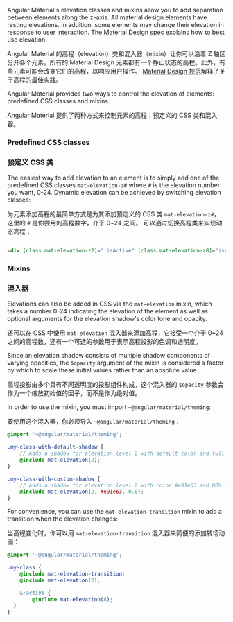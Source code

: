 Angular Material's elevation classes and mixins allow you to add separation between elements along the z-axis. All material design elements have resting elevations. In addition, some elements may change their elevation in response to user interaction. The
[Material Design spec](https://material.io/design/environment/elevation.html)
explains how to best use elevation.

Angular Material 的高程（elevation）类和混入器（mixin）让你可以沿着 Z 轴区分开各个元素。所有的 Material Design 元素都有一个静止状态的高程。此外，有些元素可能会改变它们的高程，以响应用户操作。
[Material Design 规范](https://material.io/design/environment/elevation.html)解释了关于高程的最佳实践。

Angular Material provides two ways to control the elevation of elements: predefined CSS classes and mixins.

Angular Material 提供了两种方式来控制元素的高程：预定义的 CSS 类和混入器。

### Predefined CSS classes

### 预定义 CSS 类

The easiest way to add elevation to an element is to simply add one of the predefined CSS classes
`mat-elevation-z#` where `#` is the elevation number you want, 0-24. Dynamic elevation can be achieved by switching elevation classes:

为元素添加高程的最简单方式是为其添加预定义的 CSS 类 `mat-elevation-z#`，这里的 `#` 是你要用的高程数字，介于 0~24 之间。 可以通过切换高程类来实现动态高程：

```html

<div [class.mat-elevation-z2]="!isActive" [class.mat-elevation-z8]="isActive"></div>
```

<!-- example(elevation-overview) -->

### Mixins

### 混入器

Elevations can also be added in CSS via the `mat-elevation` mixin, which takes a number 0-24 indicating the elevation of the element as well as optional arguments for the elevation shadow's color tone and opacity.

还可以在 CSS 中使用 `mat-elevation` 混入器来添加高程，它接受一个介于 0~24 之间的高程数，还有一个可选的参数用于表示高程投影的色调和透明度。

Since an elevation shadow consists of multiple shadow components of varying opacities, the
`$opacity` argument of the mixin is considered a factor by which to scale these initial values rather than an absolute value.

高程投影由多个具有不同透明度的投影组件构成，这个混入器的 `$opacity` 参数会作为一个缩放初始值的因子，而不是作为绝对值。

In order to use the mixin, you must import `~@angular/material/theming`:

要使用这个混入器，你必须导入 `~@angular/material/theming`：

```scss
@import '~@angular/material/theming';

.my-class-with-default-shadow {
    // Adds a shadow for elevation level 2 with default color and full opacity:
    @include mat-elevation(2);
}

.my-class-with-custom-shadow {
    // Adds a shadow for elevation level 2 with color #e91e63 and 80% of the default opacity:
    @include mat-elevation(2, #e91e63, 0.8);
}
```

For convenience, you can use the `mat-elevation-transition` mixin to add a transition when the elevation changes:

当高程变化时，你可以用 `mat-elevation-transition` 混入器来简便的添加转场动画：

```scss
@import '~@angular/material/theming';

.my-class {
    @include mat-elevation-transition;
    @include mat-elevation(2);

    &:active {
        @include mat-elevation(8);
  }
}
```
